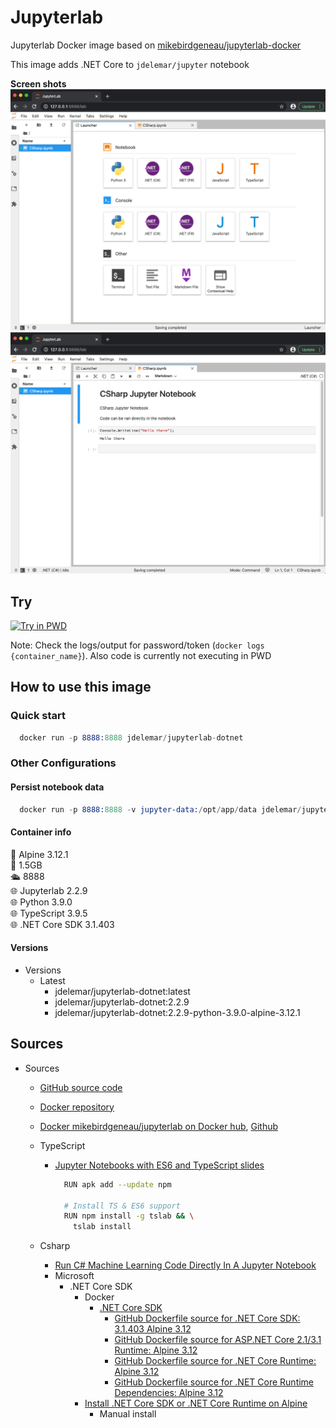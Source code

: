 # Jupyterlab

Jupyterlab Docker image based on [mikebirdgeneau/jupyterlab-docker](https://github.com/mikebirdgeneau/jupyterlab-docker)

This image adds .NET Core to `jdelemar/jupyter` notebook  

**Screen shots**  
![launcher](https://github.com/JDelemar/dockerfiles/blob/master/jupyterlab-dotnet/images/JupyterLauncher.png)  
![TypeScript](https://github.com/JDelemar/dockerfiles/blob/master/jupyterlab-dotnet/images/JupyterCSharp.png)  

## Try

[![Try in PWD](https://github.com/play-with-docker/stacks/raw/cff22438cb4195ace27f9b15784bbb497047afa7/assets/images/button.png)](http://play-with-docker.com/?stack=https://gist.githubusercontent.com/JDelemar/93f2c88e3fdb00ba7671ea5f68952647/raw/31d14019aa8aca0177894055bcd390f48c83961c/jupyterlab-dotnet.yml)

Note: Check the logs/output for password/token (`docker logs {container_name}`). Also code is currently not executing in PWD  

## How to use this image

### Quick start

```s
  docker run -p 8888:8888 jdelemar/jupyterlab-dotnet
```

### Other Configurations

#### Persist notebook data

```s
  docker run -p 8888:8888 -v jupyter-data:/opt/app/data jdelemar/jupyterlab-dotnet
```

#### Container info

🐧 Alpine 3.12.1  
📏 1.5GB  
🛳 8888  
🌐 Jupyterlab 2.2.9  
🌐 Python 3.9.0  
🌐 TypeScript 3.9.5  
🌐 .NET Core SDK 3.1.403

#### Versions

- Versions
  - Latest
    - jdelemar/jupyterlab-dotnet:latest
    - jdelemar/jupyterlab-dotnet:2.2.9
    - jdelemar/jupyterlab-dotnet:2.2.9-python-3.9.0-alpine-3.12.1

## Sources

- Sources
  - [GitHub source code](https://github.com/JDelemar/dockerfiles/tree/master/jupyterlab-dotnet)  
  - [Docker repository](https://hub.docker.com/repository/docker/jdelemar/jupyterlab-dotnet)  
  - [Docker mikebirdgeneau/jupyterlab on Docker hub](https://hub.docker.com/r/mikebirdgeneau/jupyterlab), [Github](https://github.com/mikebirdgeneau/jupyterlab-docker)
  - TypeScript
    - [Jupyter Notebooks with ES6 and TypeScript slides](https://slides.com/yearofmoo/jupyter-notebooks-with-es6-and-typescript/fullscreen)

      ```bash
        RUN apk add --update npm

        # Install TS & ES6 support
        RUN npm install -g tslab && \
          tslab install
      ```

  - Csharp
    - [Run C# Machine Learning Code Directly In A Jupyter Notebook](https://medium.com/machinelearningadvantage/run-c-machine-learning-code-directly-in-a-jupyter-notebook-a32e13e40b9c)
    - Microsoft
      - .NET Core SDK
        - Docker
          - [.NET Core SDK](https://hub.docker.com/_/microsoft-dotnet-core-sdk)
            - [GitHub Dockerfile source for .NET Core SDK: 3.1.403 Alpine 3.12](https://github.com/dotnet/dotnet-docker/blob/63b8443439ec2ad494d704ced088e4657ea8f255/src/sdk/3.1/alpine3.12/amd64/Dockerfile)
            - [GitHub Dockerfile source for ASP.NET Core 2.1/3.1 Runtime: Alpine 3.12](https://github.com/dotnet/dotnet-docker/blob/63b8443439ec2ad494d704ced088e4657ea8f255/src/aspnet/3.1/alpine3.12/amd64/Dockerfile)
            - [GitHub Dockerfile source for .NET Core Runtime: Alpine 3.12](https://github.com/dotnet/dotnet-docker/blob/63b8443439ec2ad494d704ced088e4657ea8f255/src/runtime/3.1/alpine3.12/amd64/Dockerfile)
            - [GitHub Dockerfile source for .NET Core Runtime Dependencies: Alpine 3.12](https://github.com/dotnet/dotnet-docker/blob/c0e8be8a44b47b1dcc2a5b4b2ebd92022087ac0b/src/runtime-deps/3.1/alpine3.12/amd64/Dockerfile)
        - [Install .NET Core SDK or .NET Core Runtime on Alpine](https://docs.microsoft.com/en-us/dotnet/core/install/linux-alpine)
          - Manual install
